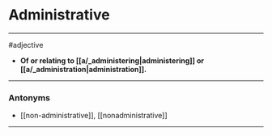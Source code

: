 # Administrative
---
#adjective
- **Of or relating to [[a/_administering|administering]] or [[a/_administration|administration]].**
---
### Antonyms
- [[non-administrative]], [[nonadministrative]]
---
